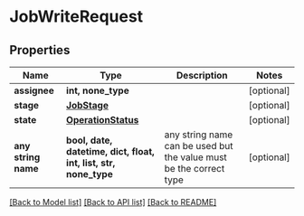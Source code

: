 # JobWriteRequest


## Properties
Name | Type | Description | Notes
------------ | ------------- | ------------- | -------------
**assignee** | **int, none_type** |  | [optional] 
**stage** | [**JobStage**](JobStage.md) |  | [optional] 
**state** | [**OperationStatus**](OperationStatus.md) |  | [optional] 
**any string name** | **bool, date, datetime, dict, float, int, list, str, none_type** | any string name can be used but the value must be the correct type | [optional]

[[Back to Model list]](../README.md#documentation-for-models) [[Back to API list]](../README.md#documentation-for-api-endpoints) [[Back to README]](../README.md)


